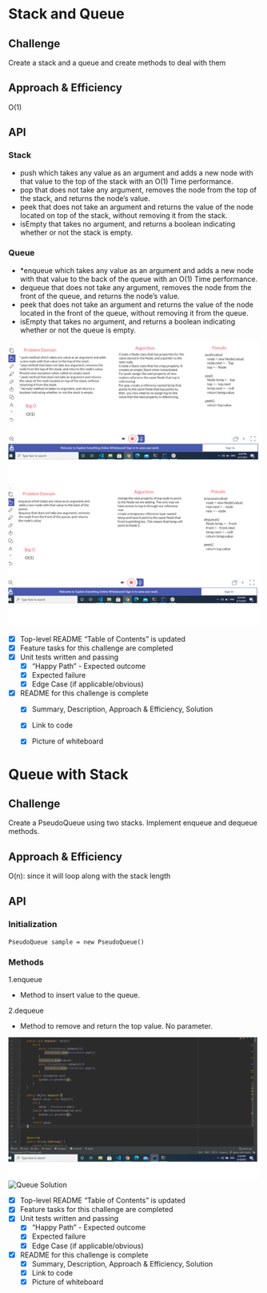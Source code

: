 # Stack and Queue

## Challenge
Create a stack and a queue and create methods to deal with them

## Approach & Efficiency
O(1)

## API
### Stack
* push which takes any value as an argument and adds a new node with that value to the top of the stack with an O(1) Time performance.
* pop that does not take any argument, removes the node from the top of the stack, and returns the node’s value.
* peek that does not take an argument and returns the value of the node located on top of the stack, without removing it from the stack.
* isEmpty that takes no argument, and returns a boolean indicating whether or not the stack is empty.

### Queue
* *enqueue which takes any value as an argument and adds a new node with that value to the back of the queue with an O(1) Time performance.
* dequeue that does not take any argument, removes the node from the front of the queue, and returns the node’s value.
* peek that does not take an argument and returns the value of the node located in the front of the queue, without removing it from the queue.
* isEmpty that takes no argument, and returns a boolean indicating whether or not the queue is empty.

![Stack Solution](https://github.com/Aseel-Banna/data-structures-and-algorithms/blob/main/challenges/assets/stack.png)
![Queue Solution](https://github.com/Aseel-Banna/data-structures-and-algorithms/blob/main/challenges/assets/queue.png)


- [X] Top-level README “Table of Contents” is updated
- [X] Feature tasks for this challenge are completed
- [X] Unit tests written and passing
  - [X] “Happy Path” - Expected outcome
  - [X] Expected failure
  - [X] Edge Case (if applicable/obvious)
- [X] README for this challenge is complete
  - [X] Summary, Description, Approach & Efficiency, Solution
  - [X] Link to code
  - [X] Picture of whiteboard


# Queue with Stack

## Challenge
Create a PseudoQueue using two stacks. Implement enqueue and dequeue methods.

## Approach & Efficiency
O(n): since it will loop along with the stack length

## API

### Initialization
`PseudoQueue sample = new PseudoQueue()`
### Methods

1.enqueue
* Method to insert value to the queue. 

2.dequeue
* Method to remove and return the top value. No parameter.


![Stack Solution](https://github.com/Aseel-Banna/data-structures-and-algorithms/blob/main/challenges/assets/challenge11.png)
![Queue Solution](https://github.com/Aseel-Banna/data-structures-and-algorithms/blob/main/challenges/assets/whiteboard.jpeg)


- [X] Top-level README “Table of Contents” is updated
- [X] Feature tasks for this challenge are completed
- [X] Unit tests written and passing
  - [X] “Happy Path” - Expected outcome
  - [X] Expected failure
  - [X] Edge Case (if applicable/obvious)
- [X] README for this challenge is complete
  - [X] Summary, Description, Approach & Efficiency, Solution
  - [X] Link to code
  - [X] Picture of whiteboard